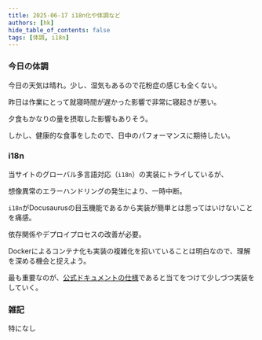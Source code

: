 ```yaml
---
title: 2025-06-17 i18n化や体調など
authors: [hk]
hide_table_of_contents: false
tags: [体調, i18n]
---
```


### 今日の体調

今日の天気は晴れ。少し、湿気もあるので花粉症の感じも全くない。

昨日は作業にとって就寝時間が遅かった影響で非常に寝起きが悪い。

<!-- truncate -->

夕食もかなりの量を摂取した影響もありそう。

しかし、健康的な食事をしたので、日中のパフォーマンスに期待したい。


### i18n

当サイトのグローバル多言語対応（`i18n`）の実装にトライしているが、

想像異常のエラーハンドリングの発生により、一時中断。

`i18n`がDocusaurusの目玉機能であるから実装が簡単とは思ってはいけないことを痛感。

依存関係やデプロイプロセスの改善が必要。

Dockerによるコンテナ化も実装の複雑化を招いていることは明白なので、理解を深める機会と捉えよう。

最も重要なのが、[公式ドキュメントの仕様](https://docusaurus.io/docs/i18n/tutorial)であると当てをつけて少しづつ実装をしていく。


### 雑記

特になし